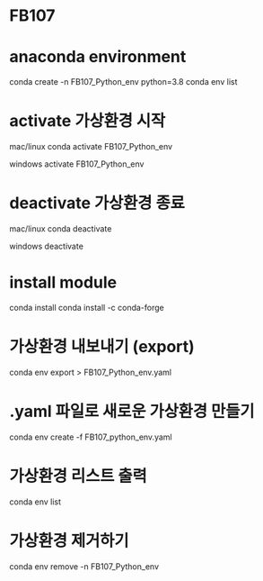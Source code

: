 # FB107

# anaconda environment
conda create -n FB107_Python_env python=3.8
conda env list

# activate 가상환경 시작
mac/linux
conda activate FB107_Python_env

windows
activate FB107_Python_env

# deactivate 가상환경 종료
mac/linux
conda deactivate

windows
deactivate

# install module
conda install
conda install -c conda-forge


# 가상환경 내보내기 (export)
conda env export > FB107_Python_env.yaml

# .yaml 파일로 새로운 가상환경 만들기
conda env create -f FB107_python_env.yaml

# 가상환경 리스트 출력
conda env list

# 가상환경 제거하기
conda env remove -n FB107_Python_env
